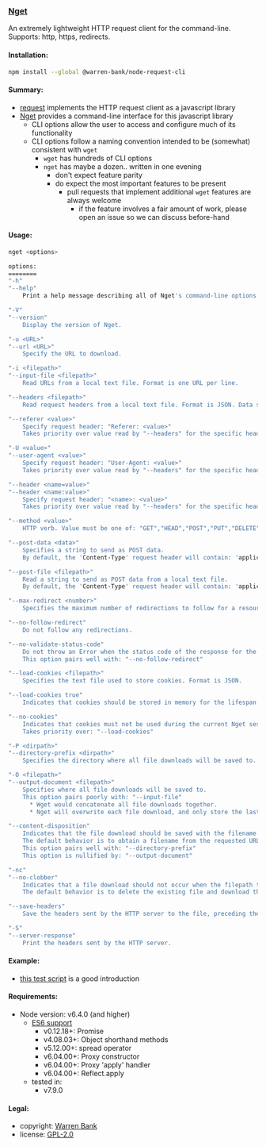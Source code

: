 ### [Nget](https://github.com/warren-bank/node-request-cli)

An extremely lightweight HTTP request client for the command-line. Supports: http, https, redirects.

#### Installation:

```bash
npm install --global @warren-bank/node-request-cli
```

#### Summary:

* [request](https://github.com/warren-bank/node-request) implements the HTTP request client as a javascript library
* [Nget](https://github.com/warren-bank/node-request-cli) provides a command-line interface for this javascript library
  * CLI options allow the user to access and configure much of its functionality
  * CLI options follow a naming convention intended to be (somewhat) consistent with `wget`
    * `wget` has hundreds of CLI options
    * `nget` has maybe a dozen.. written in one evening
      * don't expect feature parity
      * do expect the most important features to be present
        * pull requests that implement additional `wget` features are always welcome
          * if the feature involves a fair amount of work, please open an issue so we can discuss before-hand

#### Usage:

```bash
nget <options>

options:
========
"-h"
"--help"
    Print a help message describing all of Nget's command-line options.

"-V"
"--version"
    Display the version of Nget.

"-u <URL>"
"--url <URL>"
    Specify the URL to download.

"-i <filepath>"
"--input-file <filepath>"
    Read URLs from a local text file. Format is one URL per line.

"--headers <filepath>"
    Read request headers from a local text file. Format is JSON. Data structure is an Object. Keys contain header name. Values contain header value.

"--referer <value>"
    Specify request header: "Referer: <value>"
    Takes priority over value read by "--headers" for the specific header name.

"-U <value>"
"--user-agent <value>"
    Specify request header: "User-Agent: <value>"
    Takes priority over value read by "--headers" for the specific header name.

"--header <name=value>"
"--header <name:value>"
    Specify request header: "<name>: <value>"
    Takes priority over value read by "--headers" for the specific header name.

"--method <value>"
    HTTP verb. Value must be one of: "GET","HEAD","POST","PUT","DELETE","CONNECT","OPTIONS","TRACE","PATCH"

"--post-data <data>"
    Specifies a string to send as POST data.
    By default, the 'Content-Type' request header will contain: 'application/x-www-form-urlencoded'

"--post-file <filepath>"
    Read a string to send as POST data from a local text file.
    By default, the 'Content-Type' request header will contain: 'application/x-www-form-urlencoded'

"--max-redirect <number>"
    Specifies the maximum number of redirections to follow for a resource. The default is 10.

"--no-follow-redirect"
    Do not follow any redirections.

"--no-validate-status-code"
    Do not throw an Error when the status code of the response for the final request is not 200.
    This option pairs well with: "--no-follow-redirect"

"--load-cookies <filepath>"
    Specifies the text file used to store cookies. Format is JSON.

"--load-cookies true"
    Indicates that cookies should be stored in memory for the lifespan of a single Nget session.

"--no-cookies"
    Indicates that cookies must not be used during the current Nget session.
    Takes priority over: "--load-cookies"

"-P <dirpath>"
"--directory-prefix <dirpath>"
    Specifies the directory where all file downloads will be saved to. The default is "." (the current directory).

"-O <filepath>"
"--output-document <filepath>"
    Specifies where all file downloads will be saved to.
    This option pairs poorly with: "--input-file"
      * Wget would concatenate all file downloads together.
      * Nget will overwrite each file download, and only store the last.

"--content-disposition"
    Indicates that the file download should be saved with the filename obtained from the 'Content-Disposition' response header.
    The default behavior is to obtain a filename from the requested URL.
    This option pairs well with: "--directory-prefix"
    This option is nullified by: "--output-document"

"-nc"
"--no-clobber"
    Indicates that a file download should not occur when the filepath to where it would be saved already exists.
    The default behavior is to delete the existing file and download the new file in its place.

"--save-headers"
    Save the headers sent by the HTTP server to the file, preceding the actual contents, with an empty line as the separator.

"-S"
"--server-response"
    Print the headers sent by the HTTP server.
```

#### Example:

* [this test script](https://github.com/warren-bank/node-request-cli/blob/master/tests/run.sh) is a good introduction

#### Requirements:

* Node version: v6.4.0 (and higher)
  * [ES6 support](http://node.green/)
    * v0.12.18+: Promise
    * v4.08.03+: Object shorthand methods
    * v5.12.00+: spread operator
    * v6.04.00+: Proxy constructor
    * v6.04.00+: Proxy 'apply' handler
    * v6.04.00+: Reflect.apply
  * tested in:
    * v7.9.0

#### Legal:

* copyright: [Warren Bank](https://github.com/warren-bank)
* license: [GPL-2.0](https://www.gnu.org/licenses/old-licenses/gpl-2.0.txt)
